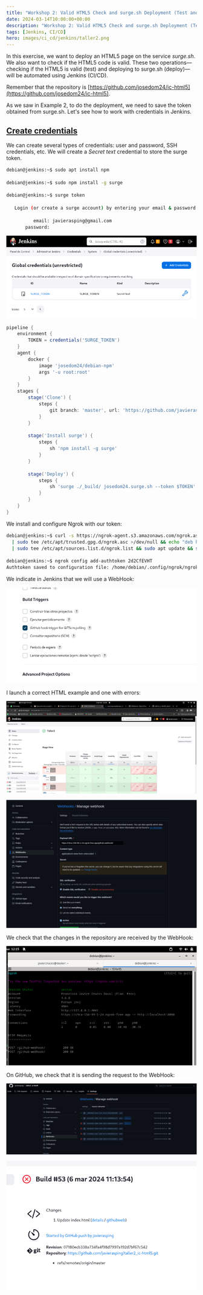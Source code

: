 ```yaml
---
title: "Workshop 2: Valid HTML5 Check and surge.sh Deployment (Test and Deploy)"
date: 2024-03-14T10:00:00+00:00
description: "Workshop 2: Valid HTML5 Check and surge.sh Deployment (Test and Deploy)"
tags: [Jenkins, CI/CD]
hero: images/ci_cd/jenkins/taller2.png
---
```


In this exercise, we want to deploy an HTML5 page on the service _surge.sh_. We also want to check if the HTML5 code is valid. These two operations—checking if the HTML5 is valid (test) and deploying to surge.sh (deploy)—will be automated using Jenkins (CI/CD). 

Remember that the repository is [https://github.com/josedom24/ic-html5](https://github.com/josedom24/ic-html5).

As we saw in Example 2, to do the deployment, we need to save the token obtained from surge.sh. Let's see how to work with credentials in Jenkins.

## [Create credentials](https://fp.josedomingo.org/iaw/5_ic/taller2.html#crear-credenciales)

We can create several types of credentials: user and password, SSH credentials, etc. We will create a _Secret text_ credential to store the surge token.

```bash
debian@jenkins:~$ sudo apt install npm

debian@jenkins:~$ sudo npm install -g surge

debian@jenkins:~$ surge token

   Login (or create a surge account) by entering your email & password.

          email: javierasping@gmail.com
       password: 
```

![Surge Token](/ci_cd/taller2_jenkins/img/Pasted_image_20240229092356.png)

```groovy
pipeline {
    environment {
        TOKEN = credentials('SURGE_TOKEN')
    }
    agent {
        docker { 
            image 'josedom24/debian-npm'
            args '-u root:root'
        }
    }
    stages {
        stage('Clone') {
            steps {
                git branch: 'master', url: 'https://github.com/javierasping/taller2_ic-html5.git'
            }
        }
        
        stage('Install surge') {
            steps {
                sh 'npm install -g surge'
            }
        }
        
        stage('Deploy') {
            steps {
                sh 'surge ./_build/ josedom24.surge.sh --token $TOKEN'
            }
        }
    }
}
```

We install and configure Ngrok with our token:

```bash
debian@jenkins:~$ curl -s https://ngrok-agent.s3.amazonaws.com/ngrok.asc \
  | sudo tee /etc/apt/trusted.gpg.d/ngrok.asc >/dev/null && echo "deb https://ngrok-agent.s3.amazonaws.com buster main" \
  | sudo tee /etc/apt/sources.list.d/ngrok.list && sudo apt update && sudo apt install ngrok

debian@jenkins:~$ ngrok config add-authtoken 2d2CfEVHT
Authtoken saved to configuration file: /home/debian/.config/ngrok/ngrok.yml
```

We indicate in Jenkins that we will use a WebHook:

![Jenkins WebHook](/ci_cd/taller2_jenkins/img/Pasted_image_20240306121635.png)

I launch a correct HTML example and one with errors:

![Valid HTML Example](/ci_cd/taller2_jenkins/img/Pasted_image_20240306121613.png)

![Invalid HTML Example](/ci_cd/taller2_jenkins/img/Pasted_image_20240306121701.png)

We check that the changes in the repository are received by the WebHook:

![WebHook Received](/ci_cd/taller2_jenkins/img/Pasted_image_20240306121550.png)

On GitHub, we check that it is sending the request to the WebHook:

![GitHub WebHook](/ci_cd/taller2_jenkins/img/Pasted_image_20240306121714.png)

![Another GitHub WebHook Image](/ci_cd/taller2_jenkins/img/Pasted_image_20240306121825.png)
